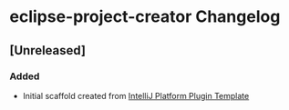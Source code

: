 <!-- Keep a Changelog guide -> https://keepachangelog.com -->

# eclipse-project-creator Changelog

## [Unreleased]
### Added
- Initial scaffold created from [IntelliJ Platform Plugin Template](https://github.com/JetBrains/intellij-platform-plugin-template)
